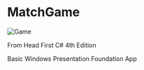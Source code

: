 # MatchGame
![Game](https://i.imgur.com/bE55cEq.png)

From Head First C# 4th Edition

Basic Windows Presentation Foundation App
